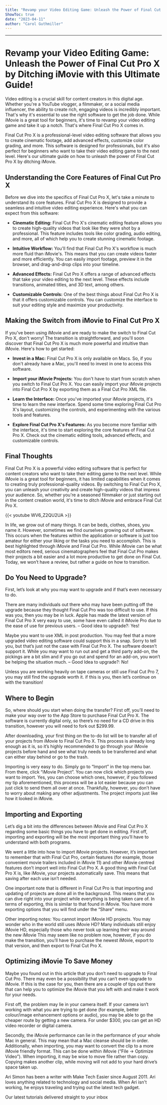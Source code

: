 ```yaml
---
title: "Revamp your Video Editing Game: Unleash the Power of Final Cut Pro X by Ditching iMovie with this Ultimate Guide!"
ShowToc: true 
date: "2023-04-11"
author: "Carol Guthmiller"
---
```

*****
# Revamp your Video Editing Game: Unleash the Power of Final Cut Pro X by Ditching iMovie with this Ultimate Guide!



Video editing is a crucial skill for content creators in this digital age. Whether you're a YouTube vlogger, a filmmaker, or a social media influencer, the ability to create rich, engaging videos is incredibly important. That's why it's essential to use the right software to get the job done. While iMovie is a great tool for beginners, it's time to revamp your video editing game and take it up a notch. That's where Final Cut Pro X comes in. 

Final Cut Pro X is a professional-level video editing software that allows you to create cinematic footage, add advanced effects, customize color grading, and more. This software is designed for professionals, but it's also perfect for beginners who want to take their video editing game to the next level. Here's our ultimate guide on how to unleash the power of Final Cut Pro X by ditching iMovie. 

## Understanding the Core Features of Final Cut Pro X 

Before we dive into the specifics of Final Cut Pro X, let's take a minute to understand its core features. Final Cut Pro X is designed to provide a seamless and intuitive video editing experience. Here's what you can expect from this software: 

- **Cinematic Editing:** Final Cut Pro X's cinematic editing feature allows you to create high-quality videos that look like they were shot by a professional. This feature includes tools like color grading, audio editing, and more, all of which help you to create stunning cinematic footage. 

- **Intuitive Workflow:** You'll find that Final Cut Pro X's workflow is much more fluid than iMovie's. This means that you can create videos faster and more efficiently. You can easily import footage, preview it in the browser, and drag-and-drop clips into your timeline. 

- **Advanced Effects:** Final Cut Pro X offers a range of advanced effects that take your video editing to the next level. These effects include transitions, animated titles, and 3D text, among others. 

- **Customizable Controls:** One of the best things about Final Cut Pro X is that it offers customizable controls. You can customize the interface to suit your editing style and maximize your productivity. 

## Making the Switch from iMovie to Final Cut Pro X 

If you've been using iMovie and are ready to make the switch to Final Cut Pro X, don't worry! The transition is straightforward, and you'll soon discover that Final Cut Pro X is much more powerful and intuitive than iMovie. Here's how to get started: 

- **Invest in a Mac:** Final Cut Pro X is only available on Macs. So, if you don't already have a Mac, you'll need to invest in one to access this software. 

- **Import your iMovie Projects:** You don't have to start from scratch when you switch to Final Cut Pro X. You can easily import your iMovie projects into Final Cut Pro X by exporting them as a Final Cut Pro XML file. 

- **Learn the Interface:** Once you've imported your iMovie projects, it's time to learn the new interface. Spend some time exploring Final Cut Pro X's layout, customizing the controls, and experimenting with the various tools and features. 

- **Explore Final Cut Pro X's Features:** As you become more familiar with the interface, it's time to start exploring the core features of Final Cut Pro X. Check out the cinematic editing tools, advanced effects, and customizable controls. 

## Final Thoughts 

Final Cut Pro X is a powerful video editing software that is perfect for content creators who want to take their editing game to the next level. While iMovie is a great tool for beginners, it has limited capabilities when it comes to creating truly professional-quality videos. By switching to Final Cut Pro X, you can unleash your creativity and create high-quality videos that impress your audience. So, whether you're a seasoned filmmaker or just starting out in the content creation world, it's time to ditch iMovie and embrace Final Cut Pro X.

{{< youtube WV6_Z2QU2UA >}} 



In life, we grow out of many things. It can be beds, clothes, shoes, you name it. However, sometimes we find ourselves growing out of software. This occurs when the features within the application or software is just too amateur for either your liking or the tasks you need to accomplish. This is best highlighted through iMovie and Final Cut Pro. While iMovie can be what most editors need, serious cinematographers feel that Final Cut Pro makes their projects a bit easier and a lot more productive to get done on Final Cut. Today, we won’t have a review, but rather a guide on how to transition.

 
## Do You Need to Upgrade?
 

 
First, let’s look at why you may want to upgrade and if that’s even necessary to do. 
 
There are many individuals out there who may have been putting off the upgrade because they thought Final Cut Pro was too difficult to use. If this was you, then you may be in luck. Apple has made the latest version of Final Cut Pro X very easy to use, some have even called it iMovie Pro due to the ease of use for previous users. – Good idea to upgrade?: Yes!
 
Maybe you want to use XML in post production. You may feel that a more upgraded video editing software could support this in a snap. Sorry to tell you, but that’s just not the case with Final Cut Pro X. The software doesn’t support it. While you may want to run out and get a third party add-on, the pickings are a bit slim and if you go out and spend for an add-on, you won’t be helping the situation much. – Good Idea to upgrade?: No!
 
Unless you are working heavily on tape cameras or still use Final Cut Pro 7, you may still find the upgrade worth it. if this is you, then let’s continue on with the transition!
 
## Where to Begin
 
So, where should you start when doing the transfer? First off, you’ll need to make your way over to the App Store to purchase Final Cut Pro X. The software is currently digital only, so there’s no need for a CD drive in this transition, however you will need to fork out $299.99.
 
After downloading, your first thing on the to-do list will be to transfer all of your projects from iMovie to Final Cut Pro X. This process is already long enough as it is, so it’s highly recommended to go through your iMovie projects before hand and see what truly needs to be transferred and what can either stay behind or go to the trash.
 
Importing is very easy to do. Simply go to “Import” in the top menu bar. From there, click “iMovie Project”. You can now click which projects you want to import. Yes, you can choose which ones, however, if you followed my tip aforementioned, this process will be a lot easier because you can just click to send them all over at once. Thankfully, however, you don’t have to worry about making any other adjustments. The project imports just like how it looked in iMovie.
 
## Importing and Exporting
 
Let’s dig a bit into the differences between iMovie and Final Cut Pro X regarding some basic things you have to get done in editing. First off, importing and exporting will be the most important thing you’ll have to understand with both programs.
 
We went a little into how to import iMovie projects. However, it’s important to remember that with Final Cut Pro, certain features (for example, those convenient movie trailers included in iMovie 11) and other iMovie centred features don’t import well into Final Cut Pro X. A good thing with Final Cut Pro X is, like iMovie, your projects automatically save. This means that saving after each use isn’t needed.
 
One important note that is different in Final Cut Pro is that importing and updating of projects are done all in the background. This means that you can dive right into your project while everything is being taken care of. In terms of exporting, this is similar to that found in iMovie. You have more exporting options that you will find under the “Share” menu.
 
Other importing notes: You cannot import iMovie HD projects. You may wonder who in the world still uses iMovie HD? Many individuals still enjoy iMovie HD, especially those who never took up learning their way around the new iMovie This may seem like no problem now, however, if you do make the transition, you’ll have to purchase the newest iMovie, export to that version, and then export to Final Cut Pro X.
 
## Optimizing iMovie To Save Money
 
Maybe you found out in this article that you don’t need to upgrade to Final Cut Pro. There may even be a possibility that you can’t even upgrade to iMovie. If this is the case for you, then there are a couple of tips out there that can help you to optimize the iMovie that you left with and make it work for your needs.
 
First off, the problem may lie in your camera itself. If your camera isn’t working with what you are trying to get done (for example, better colour/image enhancement options or audio), you may be able to go the cheaper route by getting a new camera. For under $300, you can get an HD video recorder or digital camera.
 
Secondly, the iMovie performance can lie in the performance of your whole Mac in general. This may mean that a Mac cleanse should be in order. Additionally, when importing, you may want to convert the clip to a more iMovie friendly format. This can be done within iMovie (“File -> Optimize Video”). When importing, it may be wise to move file rather than copy. Copying makes another clip, while moving will not add to your hard drive’s space taken up.
 
Ari Simon has been a writer with Make Tech Easier since August 2011. Ari loves anything related to technology and social media. When Ari isn't working, he enjoys traveling and trying out the latest tech gadget.
 
Our latest tutorials delivered straight to your inbox




